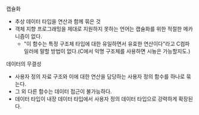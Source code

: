 캡슐화
- 추상 데이터 타입을 연산과 함께 묶은 것
- 객체 지향 프로그래밍을 제대로 지원하지 못하는 언어는 캡슐화를 위한 적절한 메카니즘이 없다.
	- "이 함수는 특정 구조체 타입에 대한 유일하면서 유효한 연산이다"라고 C컴파일러에 말할 방법이 없다.(C에서 익명 구조체를 사용하면 시늉은 가능할지도.)

데이터의 무결성
- 사용자 정의 자료 구조와 이에 대한 연산을 담당하는 사용자 정의 함수를 하나로 묶는다.
- 그 외 다른 함수는 데이터 접근이 불가능하다.
- 데이터 타입이 내장 데이터 타입에서 사용자 정의 데이터 타입으로 강력하게 확장된다.
